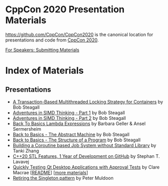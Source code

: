 CppCon 2020 Presentation Materials
==================================

https://github.com/CppCon/CppCon2020 is the canonical location for presentations
and code from [CppCon 2020](http://cppcon.org).

[For Speakers: Submitting Materials](Submitting.md)
# Index of Materials

## Presentations

 - [A Transaction-Based Multithreaded Locking Strategy for Containers](Presentations/a_transactionbased_multithreaded_locking_strategy_for_containers/a_transactionbased_multithreaded_locking_strategy_for_containers__bob_steagall__cppcon_2020.pdf) by Bob Steagall
 - [Adventures in SIMD Thinking - Part 1](Presentations/adventures_in_simd_thinking_part_1/adventures_in_simd_thinking_part_1__bob_steagall__cppcon_2020.pdf) by Bob Steagall
 - [Adventures in SIMD Thinking - Part 2](Presentations/adventures_in_simd_thinking_part_2/adventures_in_simd_thinking_part_2__bob_steagall__cppcon_2020.pdf) by Bob Steagall
 - [Back To Basics Lambda Expressions](Presentations/back_to_basics_lambda_expressions/back_to_basics_lambda_expressions__barbara_geller__ansel_sermersheim__cppcon_2020.pdf) by Barbara Geller & Ansel Sermersheim
 - [Back to Basics - The Abstract Machine](Presentations/back_to_basics_the_abstract_machine/back_to_basics_the_abstract_machine__bob_steagall__cppcon_2020.pdf) by Bob Steagall
 - [Back to Basics - The Structure of a Program](Presentations/back_to_basics_the_structure_of_a_program/back_to_basics_the_structure_of_a_program__bob_steagall__cppcon_2020.pdf) by Bob Steagall
 - [Building a Coroutine based Job System without Standard Library](Presentations/building_a_coroutine_based_job_system_without_standard_library/building_a_coroutine_based_job_system_without_standard_library__tanki_zhang__cppcon_2020.pdf) by Tanki Zhang
 - [C++20 STL Features, 1 Year of Development on GitHub](Presentations/cpp20_stl_features_1_year_of_development_on_github/cpp20_stl_features_1_year_of_development_on_github__stephan_t_lavavej__cppcon_2020.pdf) by Stephan T. Lavavej
 - [Quickly Testing Qt Desktop Applications with Approval Tests](Presentations/quickly_testing_qt_desktop_applications_with_approval_tests/quickly_testing_qt_desktop_applications_with_approval_tests__clare_macrae__cppcon_2020.pdf) by Clare Macrae \[[README](Presentations/quickly_testing_qt_desktop_applications_with_approval_tests/README.md)\] \[[more materials](Presentations/quickly_testing_qt_desktop_applications_with_approval_tests)\]
 - [Retiring the Singleton pattern](Presentations/retiring_the_singleton_pattern/retiring_the_singleton_pattern__peter_muldoon__cppcon_2020.pdf) by Peter Muldoon
